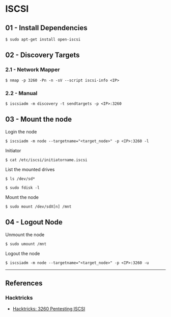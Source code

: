 # ISCSI

## 01 - Install Dependencies

```
$ sudo apt-get install open-iscsi
```

## 02 - Discovery Targets

### 2.1 - Network Mapper

```
$ nmap -p 3260 -Pn -n -sV --script iscsi-info <IP>
```

### 2.2 - Manual

```
$ iscsiadm -m discovery -t sendtargets -p <IP>:3260
```

## 03 - Mount the node

Login the node

```
$ iscsiadm -m node --targetname="<target_node>" -p <IP>:3260 -l
```

Initiator

```
$ cat /etc/iscsi/initiatorname.iscsi
```

List the mounted drives

```
$ ls /dev/sd*

$ sudo fdisk -l
```

Mount the node

```
$ sudo mount /dev/sdX[n] /mnt
```

## 04 - Logout Node

Unmount the node

```
$ sudo umount /mnt
```

Logout the node

```
$ iscsiadm -m node --targetname="<target_node>" -p <IP>:3260 -u
```

---
## References

### Hacktricks

- [Hacktricks: 3260 Pentesting ISCSI](https://book.hacktricks.wiki/en/network-services-pentesting/3260-pentesting-iscsi.html)